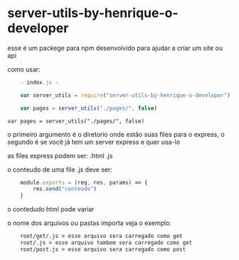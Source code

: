 # server-utils-by-henrique-o-developer

esse é um packege para npm desenvolvido para ajudar a criar um site ou api

como usar:

```js
    - index.js -

    var server_utils = require("server-utils-by-henrique-o-developer");

    var pages = server_utils("./pages/", false)
```

`var pages = server_utils("./pages/", false)` 

o primeiro argumento é o diretorio onde estão suas files para o express, o segundo é se você já tem um server express e quer usa-lo


as files express podem ser: 
    .html
    .js

o conteudo de uma file .js deve ser: 

```js
    module.exports = (req, res, params) => {
        res.send("conteudo")
    }
```

o contedudo html pode variar 

o nome dos arquivos ou pastas importa veja o exemplo:

```txt
    root/get/.js > esse arquivo sera carregado como get
    root/.js > esse arquivo tambem sera carregado como get
    root/post.js > esse arquivo sera carregado como post
```